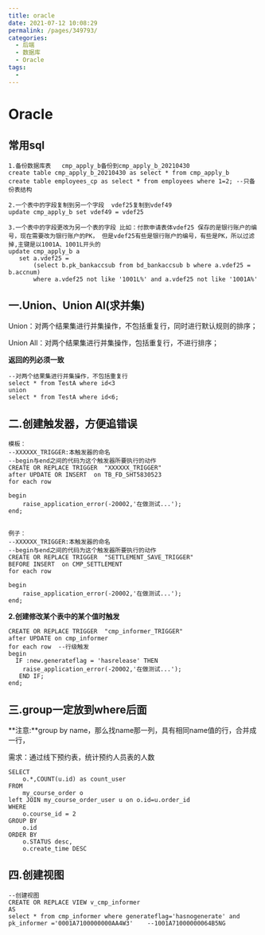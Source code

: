 ```yaml
---
title: oracle
date: 2021-07-12 10:08:29
permalink: /pages/349793/
categories:
  - 后端
  - 数据库
  - Oracle
tags:
  - 
---
```

# Oracle

## **常用sql**

```
1.备份数据库表   cmp_apply_b备份到cmp_apply_b_20210430 
create table cmp_apply_b_20210430 as select * from cmp_apply_b
create table employees_cp as select * from employees where 1=2; --只备份表结构

2.一个表中的字段复制到另一个字段  vdef25复制到vdef49  
update cmp_apply_b set vdef49 = vdef25 

3.一个表中的字段更改为另一个表的字段 比如：付款申请表体vdef25 保存的是银行账户的编号，现在需要改为银行账户的PK， 但是vdef25有些是银行账户的编号，有些是PK，所以过滤掉,主键是以1001A、1001L开头的 
update cmp_apply_b a
   set a.vdef25 =
       (select b.pk_bankaccsub from bd_bankaccsub b where a.vdef25 = b.accnum)
       where a.vdef25 not like '1001L%' and a.vdef25 not like '1001A%'
```

## **一.Union、Union  Al(求并集)**

Union：对两个结果集进行并集操作，不包括重复行，同时进行默认规则的排序；

Union All：对两个结果集进行并集操作，包括重复行，不进行排序；

**返回的列必须一致**

```
--对两个结果集进行并集操作，不包括重复行
select * from TestA where id<3 
union 
select * from TestA where id<6;
```

## **二.创建触发器，方便追错误**

```
模板：
--XXXXXX_TRIGGER:本触发器的命名
--begin与end之间的代码为这个触发器所要执行的动作
CREATE OR REPLACE TRIGGER  "XXXXXX_TRIGGER"
after UPDATE OR INSERT  on TB_FD_SHT5830523
for each row
 
begin
    raise_application_error(-20002,'在做测试...');
end;


例子：
--XXXXXX_TRIGGER:本触发器的命名
--begin与end之间的代码为这个触发器所要执行的动作
CREATE OR REPLACE TRIGGER  "SETTLEMENT_SAVE_TRIGGER"
BEFORE INSERT  on CMP_SETTLEMENT
for each row
 
begin
    raise_application_error(-20002,'在做测试...');
end;
```

**2.创建修改某个表中的某个值时触发**

```
CREATE OR REPLACE TRIGGER  "cmp_informer_TRIGGER"
after UPDATE on cmp_informer 
for each row  --行级触发
begin
  IF :new.generateflag = 'hasrelease' THEN 
    raise_application_error(-20002,'在做测试...');
   END IF;
end;
```

## **三.group一定放到where后面**

**注意:**group by name，那么找name那一列，具有相同name值的行，合并成一行，

需求：通过线下预约表，统计预约人员表的人数

```
SELECT
	o.*,COUNT(u.id) as count_user
FROM
	my_course_order o
left JOIN my_course_order_user u on o.id=u.order_id
WHERE
	o.course_id = 2
GROUP BY
	o.id
ORDER BY
	o.STATUS desc,
	o.create_time DESC
```

## **四.创建视图**

```
--创建视图
CREATE OR REPLACE VIEW v_cmp_informer
AS
select * from cmp_informer where generateflag='hasnogenerate' and  pk_informer ='0001A7100000000AA4W3'    --1001A71000000064B5NG

```

